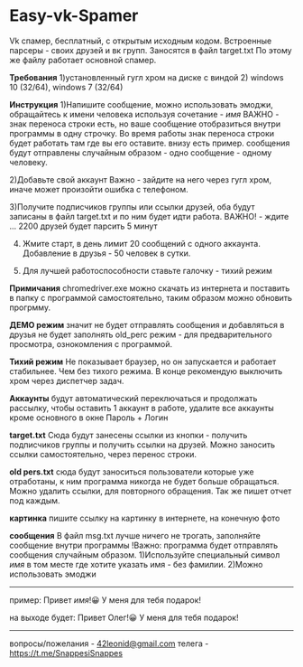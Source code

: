 # Easy-vk-Spamer
Vk спамер, бесплатный, с открытым исходным кодом.
Встроенные парсеры - своих друзей и вк групп.
Заносятся в файл target.txt
По этому же файлу работает основной спамер.


__Требования__ 
1)установленный гугл хром на диске с виндой
2) windows 10 (32/64), windows 7 (32/64)

__Инструкция__
1)Напишите сообщение, можно использовать эмоджи,
обращайтесь к имени человека используя сочетание -  _имя_
ВАЖНО - знак переноса строки есть, но ваше сообщение отобразиться внутри
программы в одну строчку. Во время работы знак переноса строки будет работать
там где вы его оставите.
внизу есть пример.
сообщения будут отправлены случайным образом - одно сообщение - одному человеку.

2)Добавьте свой аккаунт
Важно - зайдите на него через гугл хром, иначе может произойти
ошибка с телефоном.

3)Получите подписчиков группы или ссылки друзей, оба будут записаны 
в файл target.txt и по ним будет идти работа.
ВАЖНО! - ждите ... 2200 друзей будет парсить 5 минут

4) Жмите старт, в день лимит 20 сообщений с одного аккаунта.
Добавление в друзья - 50 человек в сутки.

5) Для лучшей работоспособности ставьте галочку - тихий режим

__Примичания__
chromedriver.exe можно скачать из интернета 
и поставить в папку с программой самостоятельно, 
таким образом можно обновить прогрмму.

__ДЕМО режим__
значит не будет отправлять сообщения и добавляться в друзья
не будет заполнять old_perc 
режим - для предварительного просмотра,
ознокомления с программой.

__Тихий режим__
Не показывает браузер, но он запускается и 
работает стабильнее. Чем без тихого режима.
В конце рекомендую выключить хром через диспетчер
задач.

__Аккаунты__
будут автоматический переключаться
и продолжать рассылку, чтобы 
оставить 1 аккаунт в работе, удалите
все аккаунты кроме основного в окне
Пароль + Логин

__target.txt__
Сюда будут занесены ссылки из кнопки - получить подписчиков группы
и получить ссылки на друзей.
Можно заносить ссылки самостоятельно, через перенос строки.

__old pers.txt__
сюда будут заноситься пользователи которые
уже отработаны, к ним программа никогда не будет
больше обращаться. Можно удалить ссылки, для повторного
обращения. Так же пишет отчет под каждым.

__картинка__
пишите ссылку на картинку в интернете, на конечную фото

__сообщения__
В файл msg.txt лучше ничего не трогать, заполняйте сообщение внутри программы
!Важно: программа будет отправлять сообщения случайным образом.
1)Используйте специальный символ _имя_ в том месте где хотите указать имя - без фамилии. 
2)Можно использовать эмоджи
__________
пример:
Привет _имя_!😀
У меня для тебя подарок!

на выходе будет:
Привет Олег!😀
У меня для тебя подарок!
__________
вопросы/пожелания - 42leonid@gmail.com
телега - https://t.me/SnappesiSnappes